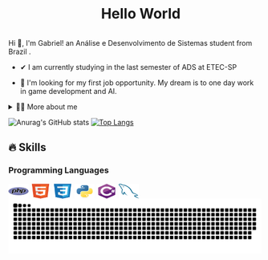 <!--título-->
<div id="user-content-toc">
  <ul align="center">
    <summary><h1 style="display: inline-block">Hello World</h1></summary>
</div>
<!-- Presentation -->
<p>
  Hi 👋, I'm Gabriel! an Análise e Desenvolvimento de Sistemas student from Brazil .

  - ✔ I am currently studying in the last semester of ADS at ETEC-SP 

  - 🔭 I'm looking for my first job opportunity. My dream is to one day work in game development and AI.
</p>
<!-- Dropdown -->
<details>
  <summary>👨‍💻 More about me</summary>

  - 💬 I am 19 years old, currently living in Brazil. - ⚡I like studying, reading a good book, as well as watching movies and playing games! I believe that our dreams can only be realized through knowledge and dedication. 
</details>

![Anurag's GitHub stats](https://github-readme-stats.vercel.app/api?username=gabrielsouza767&show_icons=true&theme=gruvbox)
[![Top Langs](https://github-readme-stats.vercel.app/api/top-langs/?username=gabrielsouza767&layout=compact&theme=gruvbox)](https://github.com/gabrielsouza767/github-readme-stats)
## 🔥 Skills
<!-- Skills: Programming Languages -->
  <div style="flex-basis: 48%;">
    <h3>Programming Languages</h3>
    <img align="center" alt="Js" height="30" width="40" src="https://raw.githubusercontent.com/devicons/devicon/master/icons/php/php-original.svg">
    <img align="center" alt="HTML" height="30" width="40" src="https://raw.githubusercontent.com/devicons/devicon/master/icons/html5/html5-original.svg">
    <img align="center" alt="CSS" height="30" width="40" src="https://raw.githubusercontent.com/devicons/devicon/master/icons/css3/css3-original.svg">
    <img align="center" alt="Python" height="30" width="40" src="https://raw.githubusercontent.com/devicons/devicon/master/icons/python/python-original.svg">
   <img align="center" alt="Gaba-Csharp" height="30" width="40" src="https://raw.githubusercontent.com/devicons/devicon/master/icons/csharp/csharp-original.svg">
    <img align="center" alt="Gaba-Csharp" height="30" width="40" src="https://raw.githubusercontent.com/devicons/devicon/master/icons/mysql/mysql-original.svg">
  </div>
  
<picture align="center">
  <source media="(prefers-color-scheme: dark)" srcset="https://raw.githubusercontent.com/gabrielsouza767/gabrielsouza767/output/github-contribution-grid-snake-dark.svg">
  <source media="(prefers-color-scheme: light)" srcset="https://raw.githubusercontent.com/gabrielsouza767/gabrielsouza767/output/github-contribution-grid-snake-dark.svg">
  <img align="center" alt="github contribution grid snake animation" src="https://raw.githubusercontent.com/gabrielsouza767/gabrielsouza767/output/github-contribution-grid-snake.svg">
</picture>
